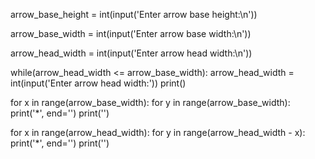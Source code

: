 arrow_base_height = int(input('Enter arrow base height:\n'))

arrow_base_width = int(input('Enter arrow base width:\n'))

arrow_head_width = int(input('Enter arrow head width:\n'))

while(arrow_head_width <= arrow_base_width):
    arrow_head_width = int(input('Enter arrow head width:'))
print()

for x in range(arrow_base_width):
    for y in range(arrow_base_width):
        print('*', end='')
    print('')

for x in range(arrow_head_width):
    for y in range(arrow_head_width - x):
        print('*', end='')
    print('')
